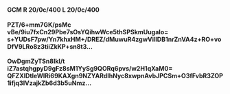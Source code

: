 #### GCM R 20/0c/400 L 20/0c/400
**PZT/6+mm7GK/psMc**<br/>**vBe/9iu7fxCn29Pbe7sOsYQihwWce5thSPSkmUugaIo=**<br/>**s+YUDsF7pw/Yn7khxHM+/DREZ/dMuwuR4zgwVilIDB1nrZnVA4z+RO+voDfV9LRo8z3tiiZkKP+sn8t3...**<br/><br/>
**OwDgmZyTSn8lkl/t**<br/>**iZ7astqhgpyD9gFz8sM1YySg9QORq6pvs/w2H1qXaM0=**<br/>**QFZXlDtleWlRi69KAXgn9NZYARdIhNyc8xwpnAvbJPCSm+O3fFvbR3ZOP1ifjq3lVzajkZb6d3b5uNmz...**